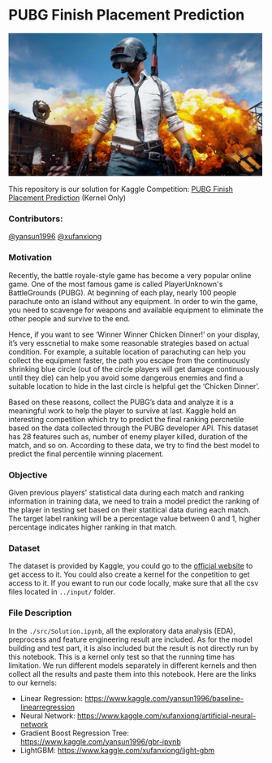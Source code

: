 # PUBG Finish Placement Prediction

<img src="./src/FinalRun/PUBG Inlay.jpg" alt="Drawing" style="width: 500px;"/>

This repository is our solution for Kaggle Competition: [PUBG Finish Placement Prediction](https://www.kaggle.com/c/pubg-finish-placement-prediction) (Kernel Only)

### Contributors:

[@yansun1996](https://github.com/yansun1996) [@xufanxiong](https://github.com/xufanxiong)

### Motivation
Recently, the battle royale-style game has become a very popular online game. One of the most famous game is called PlayerUnknown's BattleGrounds (PUBG). At beginning of each play, nearly 100 people parachute onto an island without any equipment. In order to win the game, you need to scavenge for weapons and available equipment to eliminate the other people and survive to the end.

Hence, if you want to see ‘Winner Winner Chicken Dinner!’ on your display, it’s very esscnetial to make some reasonable strategies based on actual condition. For example, a suitable location of parachuting can help you collect the equipment faster, the path you escape from the continuously shrinking blue circle (out of the circle players will get damage continuously until they die) can help you avoid some dangerous enemies and find a suitable location to hide in the last circle is helpful get the ‘Chicken Dinner’.

Based on these reasons, collect the PUBG’s data and analyze it is a meaningful work to help the player to survive at last. Kaggle hold an interesting competition which try to predict the final ranking percnetile based on the data collected through the PUBG developer API. This dataset has 28 features such as, number of enemy player killed, duration of the match, and so on. According to these data, we try to find the best model to predict the final percentile winning placement.

### Objective
Given previous players' statistical data during each match and ranking information in training data, we need to train a model predict the ranking of the player in testing set based on their statitical data during each match. The target label ranking will be a percentage value between 0 and 1, higher percentage indicates higher ranking in that match.

### Dataset
The dataset is provided by Kaggle, you could go to the [official website](https://www.kaggle.com/c/pubg-finish-placement-prediction/data) to get access to it. You could also create a kernel for the conpetition to get access to it. If you ewant to run our code locally, make sure that all the csv files located in ```../input/``` folder.

### File Description
In the ```./src/Solution.ipynb```, all the exploratory data analysis (EDA), preprocess and feature engineering result are included. As for the model building and test part, it is also included but the result is not directly run by this notebook. This is a kernel only test so that the running time has limitation. We run different models separately in different kernels and then collect all the results and paste them into this notebook. Here are the links to our kernels:
* Linear Regression: https://www.kaggle.com/yansun1996/baseline-linearregression
* Neural Network: https://www.kaggle.com/xufanxiong/artificial-neural-network
* Gradient Boost Regression Tree: https://www.kaggle.com/yansun1996/gbr-ipynb
* LightGBM: https://www.kaggle.com/xufanxiong/light-gbm
